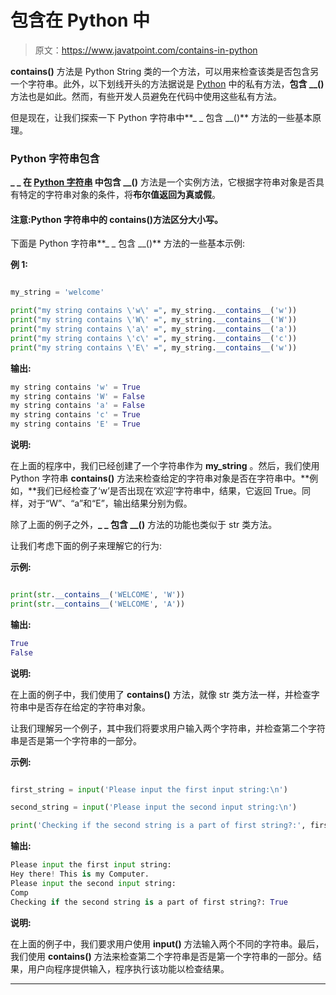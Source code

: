 # 包含在 Python 中

> 原文：<https://www.javatpoint.com/contains-in-python>

**__contains__()** 方法是 Python String 类的一个方法，可以用来检查该类是否包含另一个字符串。此外，以下划线开头的方法据说是 [Python](https://www.javatpoint.com/python-tutorial) 中的私有方法，**包含 __()** 方法也是如此。然而，有些开发人员避免在代码中使用这些私有方法。

但是现在，让我们探索一下 Python 字符串中**_ _ 包含 __()** 方法的一些基本原理。

### Python 字符串包含

**_ _ 在 [**Python 字符串**](https://www.javatpoint.com/python-strings) 中包含 __()** 方法是一个实例方法，它根据字符串对象是否具有特定的字符串对象的条件，将**布尔值返回为真或假**。

#### 注意:Python 字符串中的 __contains__()方法区分大小写。

下面是 Python 字符串**_ _ 包含 __()** 方法的一些基本示例:

**例 1:**

```py

my_string = 'welcome'

print("my string contains \'w\' =", my_string.__contains__('w'))
print("my string contains \'W\' =", my_string.__contains__('W'))
print("my string contains \'a\' =", my_string.__contains__('a'))
print("my string contains \'c\' =", my_string.__contains__('c'))
print("my string contains \'E\' =", my_string.__contains__('w'))

```

**输出:**

```py
my string contains 'w' = True
my string contains 'W' = False
my string contains 'a' = False
my string contains 'c' = True
my string contains 'E' = True

```

**说明:**

在上面的程序中，我们已经创建了一个字符串作为 **my_string** 。然后，我们使用 Python 字符串 **__contains__()** 方法来检查给定的字符串对象是否在字符串中。**例如，**我们已经检查了‘w’是否出现在‘欢迎’字符串中，结果，它返回 True。同样，对于“W”、“a”和“E”，输出结果分别为假。

除了上面的例子之外，**_ _ 包含 __()** 方法的功能也类似于 str 类方法。

让我们考虑下面的例子来理解它的行为:

**示例:**

```py

print(str.__contains__('WELCOME', 'W'))
print(str.__contains__('WELCOME', 'A'))

```

**输出:**

```py
True
False

```

**说明:**

在上面的例子中，我们使用了 **__contains__()** 方法，就像 str 类方法一样，并检查字符串中是否存在给定的字符串对象。

让我们理解另一个例子，其中我们将要求用户输入两个字符串，并检查第二个字符串是否是第一个字符串的一部分。

**示例:**

```py

first_string = input('Please input the first input string:\n')

second_string = input('Please input the second input string:\n')

print('Checking if the second string is a part of first string?:', first_string.__contains__(second_string))

```

**输出:**

```py
Please input the first input string:
Hey there! This is my Computer.
Please input the second input string:
Comp
Checking if the second string is a part of first string?: True

```

**说明:**

在上面的例子中，我们要求用户使用 **input()** 方法输入两个不同的字符串。最后，我们使用 **__contains__()** 方法来检查第二个字符串是否是第一个字符串的一部分。结果，用户向程序提供输入，程序执行该功能以检查结果。

* * *